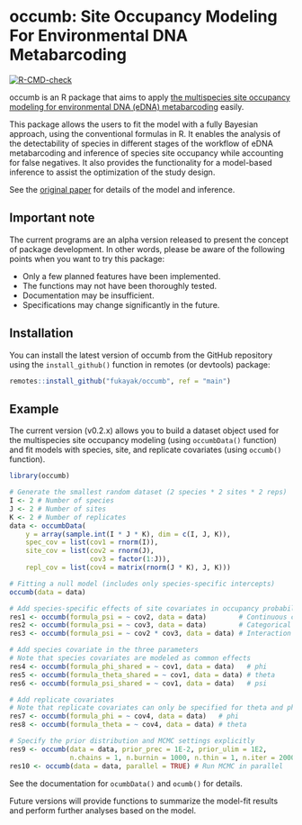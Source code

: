 # occumb: Site Occupancy Modeling For Environmental DNA Metabarcoding

<!-- badges: start -->
[![R-CMD-check](https://github.com/fukayak/occumb/workflows/R-CMD-check/badge.svg)](https://github.com/fukayak/occumb/actions)
<!-- badges: end -->

occumb is an R package that aims to apply [the multispecies site occupancy modeling for environmental DNA (eDNA) metabarcoding](https://doi.org/10.1111/2041-210X.13732) easily.

This package allows the users to fit the model with a fully Bayesian approach, using the conventional formulas in R. It enables the analysis of the detectability of species in different stages of the workflow of eDNA metabarcoding and inference of species site occupancy while accounting for false negatives. It also provides the functionality for a model-based inference to assist the optimization of the study design.

See the [original paper](https://doi.org/10.1111/2041-210X.13732) for details of the model and inference.

## Important note
The current programs are an alpha version released to present the concept of package development. In other words, please be aware of the following points when you want to try this package:

- Only a few planned features have been implemented.
- The functions may not have been thoroughly tested.
- Documentation may be insufficient.
- Specifications may change significantly in the future.

## Installation

You can install the latest version of occumb from the GitHub repository using the `install_github()` function in remotes (or devtools) package:

``` r
remotes::install_github("fukayak/occumb", ref = "main")
```

## Example

The current version (v0.2.x) allows you to build a dataset object used for the multispecies site occupancy modeling (using `occumbData()` function) and fit models with species, site, and replicate covariates (using `occumb()` function).

``` r
library(occumb)

# Generate the smallest random dataset (2 species * 2 sites * 2 reps)
I <- 2 # Number of species
J <- 2 # Number of sites
K <- 2 # Number of replicates
data <- occumbData(
    y = array(sample.int(I * J * K), dim = c(I, J, K)),
    spec_cov = list(cov1 = rnorm(I)),
    site_cov = list(cov2 = rnorm(J),
                    cov3 = factor(1:J)),
    repl_cov = list(cov4 = matrix(rnorm(J * K), J, K)))

# Fitting a null model (includes only species-specific intercepts)
occumb(data = data)

# Add species-specific effects of site covariates in occupancy probabilities
res1 <- occumb(formula_psi = ~ cov2, data = data)        # Continuous covariate
res2 <- occumb(formula_psi = ~ cov3, data = data)        # Categorical covariate
res3 <- occumb(formula_psi = ~ cov2 * cov3, data = data) # Interaction

# Add species covariate in the three parameters
# Note that species covariates are modeled as common effects
res4 <- occumb(formula_phi_shared = ~ cov1, data = data)   # phi
res5 <- occumb(formula_theta_shared = ~ cov1, data = data) # theta
res6 <- occumb(formula_psi_shared = ~ cov1, data = data)   # psi

# Add replicate covariates
# Note that replicate covariates can only be specified for theta and phi
res7 <- occumb(formula_phi = ~ cov4, data = data)   # phi
res8 <- occumb(formula_theta = ~ cov4, data = data) # theta

# Specify the prior distribution and MCMC settings explicitly
res9 <- occumb(data = data, prior_prec = 1E-2, prior_ulim = 1E2,
               n.chains = 1, n.burnin = 1000, n.thin = 1, n.iter = 2000)
res10 <- occumb(data = data, parallel = TRUE) # Run MCMC in parallel
```

See the documentation for `ocumbData()` and `ocumb()` for details.

Future versions will provide functions to summarize the model-fit results and perform further analyses based on the model.


